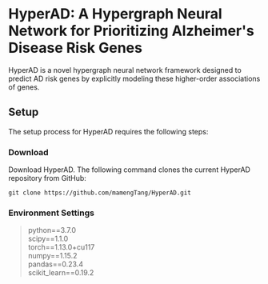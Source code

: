 # HyperAD: A Hypergraph Neural Network for Prioritizing Alzheimer's Disease Risk Genes

HyperAD is a novel hypergraph neural network framework designed to predict AD risk genes by explicitly modeling these higher-order associations of genes.

Setup
------------------------
The setup process for HyperAD requires the following steps:
### Download
Download HyperAD.  The following command clones the current HyperAD repository from GitHub:

    git clone https://github.com/mamengTang/HyperAD.git
    
### Environment Settings
> python==3.7.0 \
> scipy==1.1.0 \
> torch==1.13.0+cu117 \
> numpy==1.15.2 \
> pandas==0.23.4 \
> scikit_learn==0.19.2

